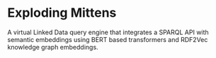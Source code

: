 # Exploding Mittens

A virtual Linked Data query engine that integrates a SPARQL API with semantic embeddings using BERT based transformers and RDF2Vec knowledge graph embeddings.

